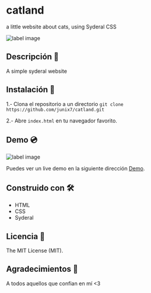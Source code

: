 # catland
a little website about cats, using Syderal CSS


![label image](https://img.shields.io/badge/status-in%20progress-yellow)

## Descripción 📝️
A simple syderal website

## Instalación 🔧️

1.- Clona el repositorio a un directorio
```git clone https://github.com/junix7/catland.git ```

2.- Abre ```index.html``` en tu navegador favorito.

## Demo 💿️
![label image](https://github.com/junix7/catland/blob/master/src/img/preview.png)

Puedes ver un live demo en la siguiente dirección [Demo](https://junix7.github.io/catland/).

## Construido con 🛠️
- HTML
- CSS
- Syderal


## Licencia 📃️

The MIT License (MIT).

## Agradecimientos 🎁️

A todos aquellos que confian en mí <3
